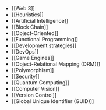 - [[Web 3]]
- [[Heuristics]]
- [[Artificial Intelligence]]
- [[Block Chain]]
- [[Object-Oriented]]
- [[Functional Programming]]
- [[Development strategies]]
- [[DevOps]]
- [[Game Engines]]
- [[Object-Relational Mapping (ORM)]]
- [[Polymorphism]]
- [[Security]]
- [[Quantum Computing]]
- [[Computer Vision]]
- [[Version Control]]
- [[Global Unique Identifier (GUID)]]
